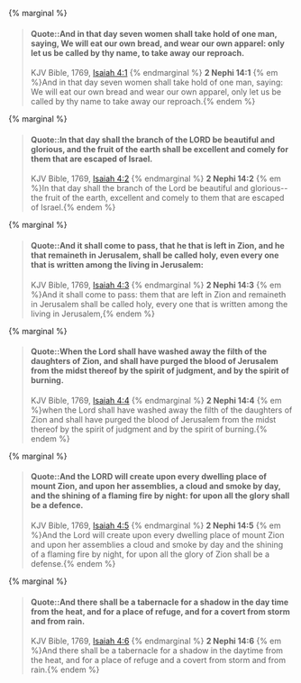 {% marginal %}
> #### Quote::And in that day seven women shall take hold of one man, saying, We will eat our own bread, and wear our own apparel: only let us be called by thy name, to take away our reproach.
> KJV Bible, 1769, [Isaiah 4:1](http://www.kingjamesbibleonline.org/Isaiah-Chapter-4/)
{% endmarginal %}
**2 Nephi 14:1** {% em %}And in that day seven women shall take hold of one man, saying: We will eat our own bread and wear our own apparel, only let us be called by thy name to take away our reproach.{% endem %}

{% marginal %}
> #### Quote::In that day shall the branch of the LORD be beautiful and glorious, and the fruit of the earth shall be excellent and comely for them that are escaped of Israel.
> KJV Bible, 1769, [Isaiah 4:2](http://www.kingjamesbibleonline.org/Isaiah-Chapter-4/)
{% endmarginal %}
**2 Nephi 14:2** {% em %}In that day shall the branch of the Lord be beautiful and glorious--the fruit of the earth, excellent and comely to them that are escaped of Israel.{% endem %}

{% marginal %}
> #### Quote::And it shall come to pass, that he that is left in Zion, and he that remaineth in Jerusalem, shall be called holy, even every one that is written among the living in Jerusalem:
> KJV Bible, 1769, [Isaiah 4:3](http://www.kingjamesbibleonline.org/Isaiah-Chapter-4/)
{% endmarginal %}
**2 Nephi 14:3** {% em %}And it shall come to pass: them that are left in Zion and remaineth in Jerusalem shall be called holy, every one that is written among the living in Jerusalem,{% endem %}

{% marginal %}
> #### Quote::When the Lord shall have washed away the filth of the daughters of Zion, and shall have purged the blood of Jerusalem from the midst thereof by the spirit of judgment, and by the spirit of burning.
> KJV Bible, 1769, [Isaiah 4:4](http://www.kingjamesbibleonline.org/Isaiah-Chapter-4/)
{% endmarginal %}
**2 Nephi 14:4** {% em %}when the Lord shall have washed away the filth of the daughters of Zion and shall have purged the blood of Jerusalem from the midst thereof by the spirit of judgment and by the spirit of burning.{% endem %}

{% marginal %}
> #### Quote::And the LORD will create upon every dwelling place of mount Zion, and upon her assemblies, a cloud and smoke by day, and the shining of a flaming fire by night: for upon all the glory shall be a defence.
> KJV Bible, 1769, [Isaiah 4:5](http://www.kingjamesbibleonline.org/Isaiah-Chapter-4/)
{% endmarginal %}
**2 Nephi 14:5** {% em %}And the Lord will create upon every dwelling place of mount Zion and upon her assemblies a cloud and smoke by day and the shining of a flaming fire by night, for upon all the glory of Zion shall be a defense.{% endem %}

{% marginal %}
> #### Quote::And there shall be a tabernacle for a shadow in the day time from the heat, and for a place of refuge, and for a covert from storm and from rain.
> KJV Bible, 1769, [Isaiah 4:6](http://www.kingjamesbibleonline.org/Isaiah-Chapter-4/)
{% endmarginal %}
**2 Nephi 14:6** {% em %}And there shall be a tabernacle for a shadow in the daytime from the heat, and for a place of refuge and a covert from storm and from rain.{% endem %}

